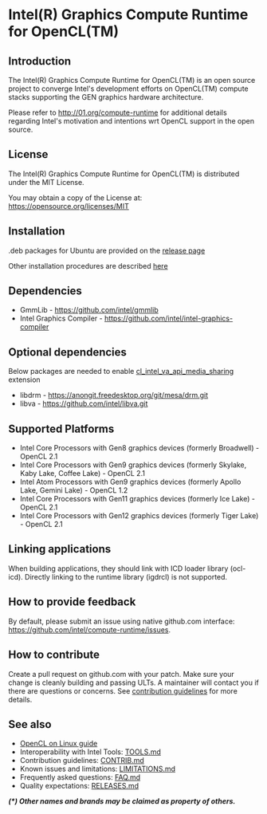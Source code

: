 # Intel(R) Graphics Compute Runtime for OpenCL(TM)

## Introduction

The Intel(R) Graphics Compute Runtime for OpenCL(TM) is an open source project to
converge Intel's development efforts on OpenCL(TM) compute stacks supporting the
GEN graphics hardware architecture.

Please refer to http://01.org/compute-runtime for additional details regarding Intel's
motivation and intentions wrt OpenCL support in the open source.

## License

The Intel(R) Graphics Compute Runtime for OpenCL(TM) is distributed under the MIT License.

You may obtain a copy of the License at: https://opensource.org/licenses/MIT

## Installation
.deb packages for Ubuntu are provided on the [release page](https://github.com/intel/compute-runtime/releases)

Other installation procedures are described [here](https://github.com/intel/compute-runtime/blob/master/documentation/Neo_in_distributions.md)

## Dependencies

* GmmLib - https://github.com/intel/gmmlib
* Intel Graphics Compiler - https://github.com/intel/intel-graphics-compiler

## Optional dependencies

Below packages are needed to enable [cl_intel_va_api_media_sharing](https://www.khronos.org/registry/OpenCL/extensions/intel/cl_intel_va_api_media_sharing.txt) extension

* libdrm - https://anongit.freedesktop.org/git/mesa/drm.git
* libva - https://github.com/intel/libva.git

## Supported Platforms

* Intel Core Processors with Gen8 graphics devices (formerly Broadwell) - OpenCL 2.1
* Intel Core Processors with Gen9 graphics devices (formerly Skylake, Kaby Lake, Coffee Lake) - OpenCL 2.1
* Intel Atom Processors with Gen9 graphics devices (formerly Apollo Lake, Gemini Lake) - OpenCL 1.2
* Intel Core Processors with Gen11 graphics devices (formerly Ice Lake) - OpenCL 2.1
* Intel Core Processors with Gen12 graphics devices (formerly Tiger Lake) - OpenCL 2.1


## Linking applications

When building applications, they should link with ICD loader library (ocl-icd).
Directly linking to the runtime library (igdrcl) is not supported.

## How to provide feedback

By default, please submit an issue using native github.com interface: https://github.com/intel/compute-runtime/issues.

## How to contribute

Create a pull request on github.com with your patch. Make sure your change is cleanly building and passing ULTs.
A maintainer will contact you if there are questions or concerns.
See [contribution guidelines](https://github.com/intel/compute-runtime/blob/master/documentation/CONTRIB.md) for more details.

## See also

* [OpenCL on Linux guide](https://github.com/bashbaug/OpenCLPapers/blob/markdown/OpenCLOnLinux.md)
* Interoperability with Intel Tools: [TOOLS.md](https://github.com/intel/compute-runtime/blob/master/documentation/TOOLS.md)
* Contribution guidelines: [CONTRIB.md](https://github.com/intel/compute-runtime/blob/master/documentation/CONTRIB.md)
* Known issues and limitations: [LIMITATIONS.md](https://github.com/intel/compute-runtime/blob/master/documentation/LIMITATIONS.md)
* Frequently asked questions: [FAQ.md](https://github.com/intel/compute-runtime/blob/master/documentation/FAQ.md)
* Quality expectations: [RELEASES.md](https://github.com/intel/compute-runtime/blob/master/documentation/RELEASES.md)

___(*) Other names and brands may be claimed as property of others.___
